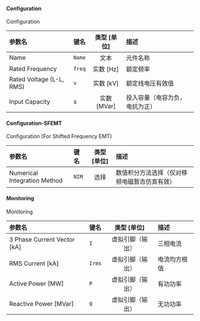 <!--
DO NOT EDIT THIS FILE DIRECTLY.
This file is generated by tools/comp-docs.js.
All changes will be overwritten by regeneration.
-->

<slot class="model-parameters">

#### Configuration

Configuration

| 参数名 | 键名 | 类型 [单位] | 描述 |
|:------ |:---- |:-----------:|:---- |
| Name | `Name` | 文本 | 元件名称 |
| Rated Frequency | `freq` | 实数 [Hz] | 额定频率 |
| Rated Voltage \(L\-L, RMS\) | `v` | 实数 [kV] | 额定线电压有效值 |
| Input Capacity | s | 实数 [MVar] | 投入容量（电容为负，电抗为正） |

#### Configuration\-SFEMT

Configuration (For Shifted Frequency EMT)

| 参数名 | 键名 | 类型 [单位] | 描述 |
|:------ |:---- |:-----------:|:---- |
| Numerical Integration Method | `NIM` | 选择 | 数值积分方法选择（仅对移频电磁暂态仿真有效） |

#### Monitoring

Monitoring

| 参数名 | 键名 | 类型 [单位] | 描述 |
|:------ |:---- |:-----------:|:---- |
| 3 Phase Current Vector \[kA\] | `I` | 虚拟引脚（输出） | 三相电流 |
| RMS Current \[kA\] | `Irms` | 虚拟引脚（输出） | 电流均方根值 |
| Active Power \[MW\] | `P` | 虚拟引脚（输出） | 有功功率 |
| Reactive Power \[MVar\] | `Q` | 虚拟引脚（输出） | 无功功率 |


</slot>
